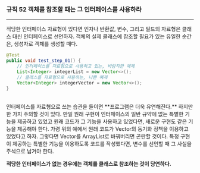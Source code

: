### 규칙 52 객체를 참조할 때는 그 인터페이스를 사용하라
***

적당한 인터페이스 자료형이 있다면 인자나 반환값, 변수, 그리고 필드의 자료형은 클래스 대신 인터페이스로 선언하자. 객체의 실제 클래스에 참조할 필요가 있는 유일한 순간은, 생성자로 객체를 생성할 때다.
```java
@Test
public void test_step_01() {
    // 인터페이스를 자료형으로 사용하고 있는, 바람직한 예제
    List<Integer> integerList = new Vector<>();
    // 클래스를 자료형으로 사용하는, 나쁜 예제
    Vector<Integer> integerVector = new Vector<>();
}
```

<br/>
인터페이스를 자료형으로 쓰는 습관을 들이면 **프로그램은 더욱 유연해진다.** 하지만 한 가지 주의할 것이 있다. 만일 원래 구현이 인터페이스의 일반 규약에 없는 특별한 기능을 제공하고 있었고 원래 코드가 그 기능을 사용하고 있었다면, 새로운 구현도 같은 기능을 제공해야 한다. 가령 위의 예에서 원래 코드가 Vector의 동기화 정책을 이용하고 있었다고 하자. 그렇다면 Vector를 ArrayList로 바꿔버리면 곤란할 것이다. 특정 구현이 제공하는 특별한 기능을 이용하도록 코드를 작성했다면, 변수를 선언할 때 그 사실을 주석으로 남겨야 한다.<br>

**적당한 인터페이스가 없는 경우에는 객체를 클래스로 참조하는 것이 당연하다.**
